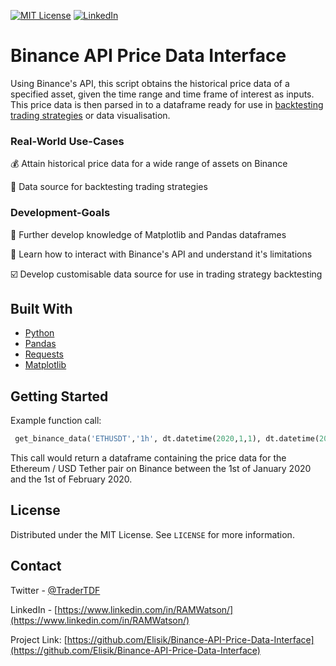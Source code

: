 

[![MIT License][license-shield]][license-url]
[![LinkedIn][linkedin-shield]][linkedin-url]



# Binance API Price Data Interface

Using Binance's API, this script obtains the historical price data of a specified asset, given the time range and time frame of interest as inputs.
This price data is then parsed in to a dataframe ready for use in [backtesting trading strategies](https://github.com/Elisik/Quant-Trading-Strategy-Backtesting-Framework) or data visualisation.






### Real-World Use-Cases


💰 Attain historical price data for a wide range of assets on Binance

🏦 Data source for backtesting trading strategies





### Development-Goals


🧾 Further develop knowledge of Matplotlib and Pandas dataframes

🤖 Learn how to interact with Binance's API and understand it's limitations

☑️ Develop customisable data source for use in trading strategy backtesting




## Built With

* [Python](https://www.python.org/)
* [Pandas](https://pandas.pydata.org/)
* [Requests](https://pypi.org/project/requests/)
* [Matplotlib](https://matplotlib.org/)



<!-- GETTING STARTED -->
## Getting Started

Example function call: 

  ```py
   get_binance_data('ETHUSDT','1h', dt.datetime(2020,1,1), dt.datetime(2020,2,1))
  ```
   
This call would return a dataframe containing the price data for the Ethereum / USD Tether pair on Binance between the 1st of January 2020 and the 1st of February 2020.
  
  

<!-- LICENSE -->
## License

Distributed under the MIT License. See `LICENSE` for more information.



<!-- CONTACT -->
## Contact

Twitter - [@TraderTDF](https://twitter.com/TraderTDF)

LinkedIn - [https://www.linkedin.com/in/RAMWatson/](https://www.linkedin.com/in/RAMWatson/)

Project Link: [https://github.com/Elisik/Binance-API-Price-Data-Interface](https://github.com/Elisik/Binance-API-Price-Data-Interface)




<!-- MARKDOWN LINKS & IMAGES -->
<!-- https://www.markdownguide.org/basic-syntax/#reference-style-links -->
[license-shield]: https://img.shields.io/github/license/othneildrew/Best-README-Template.svg?style=for-the-badge
[license-url]: https://github.com/othneildrew/Best-README-Template/blob/master/LICENSE.txt
[linkedin-shield]: https://img.shields.io/badge/-LinkedIn-black.svg?style=for-the-badge&logo=linkedin&colorB=555
[linkedin-url]: https://www.linkedin.com/in/RAMWatson/


